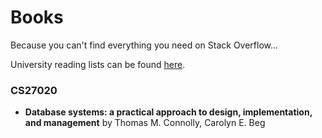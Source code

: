 # Books 

Because you can't find everything you need on Stack Overflow...

University reading lists can be found [here](http://aspire.aber.ac.uk/index.html).

### CS27020

- **Database systems: a practical approach to design, implementation, and management** by Thomas M. Connolly, Carolyn E. Beg

